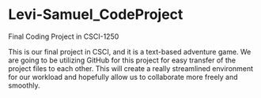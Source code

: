 # Levi-Samuel_CodeProject
Final Coding Project in CSCI-1250

This is our final project in CSCI, and it is a text-based adventure game. We are going to be utilizing GitHub for this project for easy transfer of the project files
to each other. This will create a really streamlined environment for our workload and hopefully allow us to collaborate more freely and smoothly.

